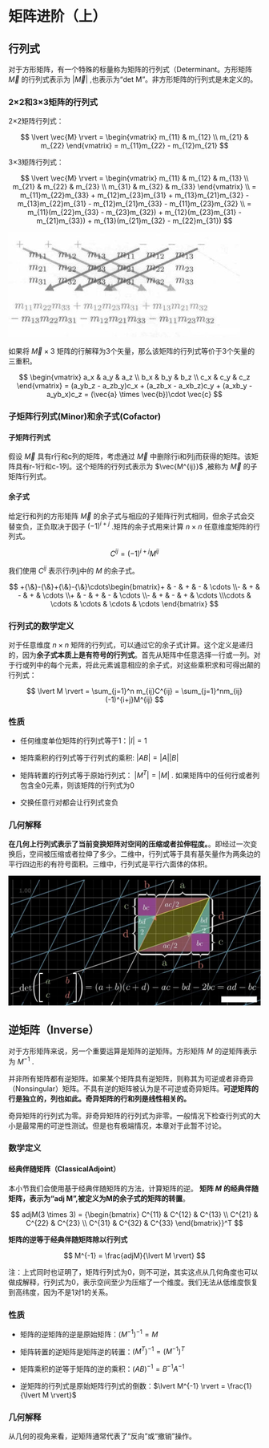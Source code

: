# 矩阵进阶（上）

## 行列式

对于方形矩阵，有一个特殊的标量称为矩阵的行列式（Determinant。方形矩阵 $\vec M$ 的行列式表示为 $\lvert\vec M\rvert$ ,也表示为“det M”。非方形矩阵的行列式是未定义的。

### 2×2和3×3矩阵的行列式

2×2矩阵行列式：

$$
\lvert \vec{M} \rvert = 
\begin{vmatrix}
m_{11} & m_{12} \\
m_{21} & m_{22}
\end{vmatrix} = m_{11}m_{22} - m_{12}m_{21}
$$

3×3矩阵行列式：

$$
\lvert \vec{M} \rvert = 
\begin{vmatrix}
m_{11} & m_{12} & m_{13} \\
m_{21} & m_{22} & m_{23} \\
m_{31} & m_{32} & m_{33}
\end{vmatrix} \\
= m_{11}m_{22}m_{33} + m_{12}m_{23}m_{31} + m_{13}m_{21}m_{32} - m_{13}m_{22}m_{31} - m_{12}m_{21}m_{33} - m_{11}m_{23}m_{32} \\
= m_{11}(m_{22}m_{33} - m_{23}m_{32}) + m_{12}(m_{23}m_{31} - m_{21}m_{33}) + m_{13}(m_{21}m_{32} - m_{22}m_{31})
$$

![](../../\images\graphics-mathematics-basic-10-vector-1.jpg)

如果将 $\vec{M} \times 3$ 矩阵的行解释为3个矢量，那么该矩阵的行列式等价于3个矢量的三重积。

$$
\begin{vmatrix}
a_x & a_y & a_z \\
b_x & b_y & b_z \\
c_x & c_y & c_z 
\end{vmatrix} = (a_yb_z - a_zb_y)c_x + (a_zb_x - a_xb_z)c_y + (a_xb_y - a_yb_x)c_z = (\vec{a} \times \vec{b})\cdot \vec{c}
$$

### 子矩阵行列式(Minor)和余子式(Cofactor)

#### 子矩阵行列式

假设 $\vec{M}$ 具有r行和c列的矩阵，考虑通过 $\vec{M}$ 中删除行i和列j而获得的矩阵。该矩阵具有r-1行和c-1列。这个矩阵的行列式表示为 $\vec{M^{ij}}$ ,被称为 $\vec{M}$ 的子矩阵行列式。

#### 余子式

给定行和列的方形矩阵 $\vec{M}$ 的余子式与相应的子矩阵行列式相同，但余子式会交替变负，正负取决于因子 $(-1)^{i+j}$ .矩阵的余子式用来计算 $n \times n$ 任意维度矩阵的行列式。

$$
C^{ij} = (-1)^{i+j}M^{ij}
$$

我们使用 $C^{ij}$ 表示行i列j中的 $M$ 的余子式。

$$
+{\&}-{\&}+{\&}-{\&}\cdots\begin{bmatrix}+ & - & + & - & \cdots \\- & + & - & + & \cdots \\+ & - & + & - & \cdots \\- & + & - & + & \cdots \\\cdots & \cdots & \cdots & \cdots & \cdots \end{bmatrix}
$$

### 行列式的数学定义

对于任意维度 $n \times n$ 矩阵的行列式，可以通过它的余子式计算。这个定义是递归的，因为**余子式本质上是有符号的行列式**。首先从矩阵中任意选择一行或一列。对于行或列中的每个元素，将此元素诚意相应的余子式，对这些乘积求和可得出颠的行列式：

$$
\lvert M \rvert = \sum_{j=1}^n m_{ij}C^{ij} = \sum_{j=1}^nm_{ij}(-1)^{i+j}M^{ij}
$$

### 性质

- 任何维度单位矩阵的行列式等于1：$\lvert I \rvert = 1$

- 矩阵乘积的行列式等于行列式的乘积:  $\lvert AB \rvert = \lvert A \rvert\lvert B \rvert$

- 矩阵转置的行列式等于原始行列式： $\lvert M^T \rvert = \lvert M \rvert$  . 如果矩阵中的任何行或者列包含全0元素，则该矩阵的行列式为0

- 交换任意行对都会让行列式变负

### 几何解释

**在几何上行列式表示了当前变换矩阵对空间的压缩或者拉伸程度。**。即经过一次变换后，空间被压缩或者拉伸了多少。二维中，行列式等于具有基矢量作为两条边的平行四边形的有符号面积。三维中，行列式是平行六面体的体积。

![](../../\images\graphics-mathematics-basic-10-vector-2.jpg)

## 逆矩阵（Inverse）

对于方形矩阵来说，另一个重要运算是矩阵的逆矩阵。方形矩阵 $M$ 的逆矩阵表示为 $M^{-1}$ .

并非所有矩阵都有逆矩阵。如果某个矩阵具有逆矩阵，则称其为可逆或者非奇异（Nonsingular）矩阵。不具有逆的矩阵被认为是不可逆或奇异矩阵。**可逆矩阵的行是独立的，列也如此。奇异矩阵的行和列是线性相关的。**

奇异矩阵的行列式为零。非奇异矩阵的行列式为非零。一般情况下检查行列式的大小是最常用的可逆性测试。但是也有极端情况，本章对于此暂不讨论。

### 数学定义

#### 经典伴随矩阵（ClassicalAdjoint）

本小节我们会使用基于经典伴随矩阵的方法，计算矩阵的逆。 **矩阵 $M$ 的经典伴随矩阵，表示为“adj M”,被定义为M的余子式的矩阵的转置**。

$$
adjM(3 \times 3) = 
{\begin{bmatrix}
C^{11} & C^{12} & C^{13} \\
C^{21} & C^{22} & C^{23} \\
C^{31} & C^{32} & C^{33}
\end{bmatrix}}^T
$$

**矩阵的逆等于经典伴随矩阵除以行列式**

$$
M^{-1} = \frac{adjM}{\lvert M \rvert}
$$

注：上式同时也证明了，矩阵行列式为0，则不可逆，其实这点从几何角度也可以做成解释，行列式为0，表示空间至少为压缩了一个维度。我们无法从低维度恢复到高纬度，因为不是1对1的关系。

### 性质

- 矩阵的逆矩阵的逆是原始矩阵：$(M^{-1})^{-1} = M$

- 矩阵转置的逆矩阵是矩阵逆的转置：$(M^{T})^{-1} = (M^{-1})^T$

- 矩阵乘积的逆等于矩阵的逆的乘积：$(AB)^{-1} = B^{-1}A^{-1}$

- 逆矩阵的行列式是原始矩阵行列式的倒数：$\lvert M^{-1} \rvert = \frac{1}{\lvert M \rvert}$

### 几何解释

从几何的视角来看，逆矩阵通常代表了“反向”或“撤销”操作。
